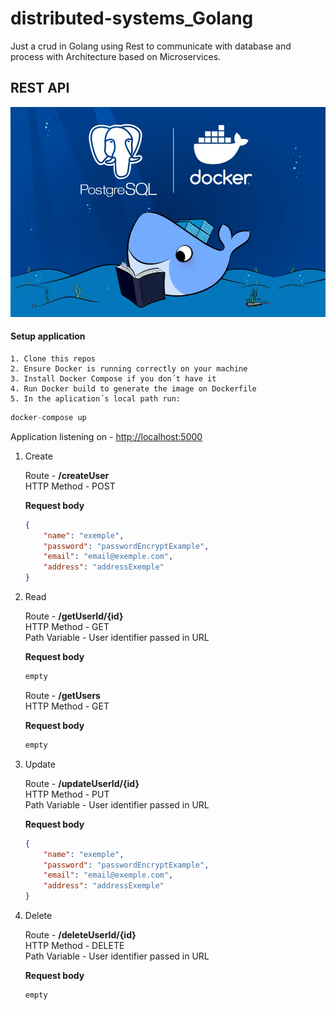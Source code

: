 # distributed-systems_Golang
Just a crud in Golang using Rest to communicate with database and process with Architecture based on Microservices.

## REST API

![API REST Golang](images/golangImg.png)



#### Setup application 

    1. Clone this repos
    2. Ensure Docker is running correctly on your machine
    3. Install Docker Compose if you don´t have it
    4. Run Docker build to generate the image on Dockerfile
    5. In the aplication´s local path run:
    


~~~s
docker-compose up
~~~

Application listening on - <http://localhost:5000>

1. Create 

    Route - **/createUser** \
    HTTP Method - POST

    **Request body**

    ~~~json
    {
        "name": "exemple",
        "password": "passwordEncryptExample",
        "email": "email@exemple.com",
        "address": "addressExemple"
    }
    ~~~

2. Read 

    Route - **/getUserId/{id}** \
    HTTP Method - GET \
    Path Variable - User identifier passed in URL

    **Request body**

    ~~~javascript
    empty
    ~~~

    Route - **/getUsers** \
    HTTP Method - GET 
    
    **Request body**

    ~~~javascript
    empty
    ~~~

3. Update

    Route - **/updateUserId/{id}** \
    HTTP Method - PUT \
    Path Variable - User identifier passed in URL

    **Request body**

    ~~~json
    {
        "name": "exemple",
        "password": "passwordEncryptExample",
        "email": "email@exemple.com",
        "address": "addressExemple"
    }
    ~~~

4. Delete

    Route - **/deleteUserId/{id}** \
    HTTP Method - DELETE \
    Path Variable - User identifier passed in URL

    **Request body**

    ~~~javascript
    empty
    ~~~